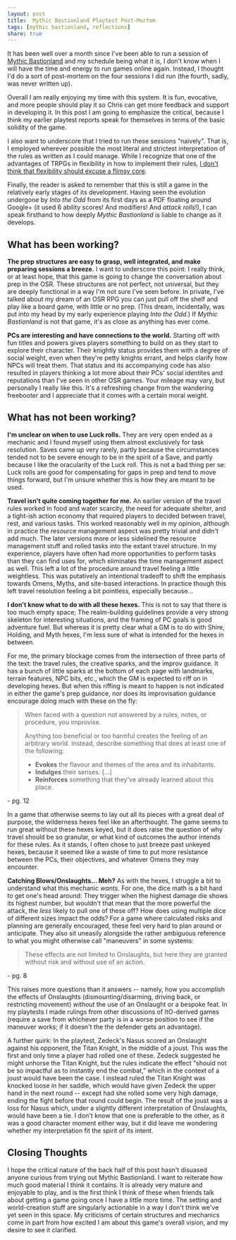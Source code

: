 ```yaml
---
layout: post
title:  Mythic Bastionland Playtest Post-Mortem
tags: [mythic bastionland, reflections]
share: true
---
```

It has been well over a month since I've been able to run a session of [Mythic Bastionland](https://www.bastionland.com/2022/07/primeval-bastionland-playtest.html) and my schedule being what it is, I don't know when I will have the time and energy to run games online again. Instead, I thought I'd do a sort of post-mortem on the four sessions I did run (the fourth, sadly, was never written up).

Overall I am really enjoying my time with this system. It is fun, evocative, and more people should play it so Chris can get more feedback and support in developing it. In this post I am going to emphasize the critical, because I think my earlier playtest reports speak for themselves in terms of the basic solidity of the game.

I also want to underscore that I tried to run these sessions "naively". That is, I employed wherever possible the most literal and strictest interpretation of the rules as written as I could manage. While I recognize that one of the advantages of TRPGs in flexibility in how to implement their rules, [I don't think that flexibility should excuse a flimsy core](https://todistantlands.github.io/2022/05/30/fk-you-design.html).

Finally, the reader is asked to remember that this is still a game in the relatively early stages of its development. Having seen the evolution undergone by *Into the Odd* from its first days as a PDF floating around Google+ (it used 6 ability scores! And modifiers! And *attack rolls*!), I can speak firsthand to how deeply *Mythic Bastionland* is liable to change as it develops.

## What has been working?
**The prep structures are easy to grasp, well integrated, and make preparing sessions a breeze.** I want to underscore this point: I really think, or at least hope, that this game is going to change the conversation about prep in the OSR. These structures are not perfect, not universal, but they are deeply functional in a way I'm not sure I've seen before. In private, I've talked about my dream of an OSR RPG you can just pull off the shelf and play like a board game, with little or no prep. (This dream, incidentally, was put into my head by my early experience playing *Into the Odd*.) If *Mythic Bastionland* is not that game, it's as close as anything has ever come.

**PCs are interesting and have connections to the world.** Starting off with fun titles and powers gives players something to build on as they start to explore their character. Their knightly status provides them with a degree of social weight, even when they're petty knights errant, and helps clarify how NPCs will treat them. That status and its accompanying code has also resulted in players thinking a lot more about their PCs' social identites and reputations than I've seen in other OSR games. Your mileage may vary, but personally I really like this. It's a refreshing change from the wandering freebooter and I appreciate that it comes with a certain moral weight.

## What has not been working?
**I'm unclear on when to use Luck rolls.** They are very open ended as a mechanic and I found myself using them almost exclusively for task resolution. Saves came up very rarely, partly because the circumstances tended not to be severe enough to be in the spirit of a Save, and partly because I like the oracularity of the Luck roll. This is not a bad thing per se: Luck rolls are good for compensating for gaps in prep and tend to move things forward, but I'm unsure whether this is how they are meant to be used.

**Travel isn't quite coming together for me.** An earlier version of the travel rules worked in food and water scarcity, the need for adequate shelter, and a tight-ish action economy that required players to decided between travel, rest, and various tasks. This worked reasonably well in my opinion, although in practice the resource management aspect was pretty trivial and didn't add much. The later versions more or less sidelined the resource management stuff and rolled tasks into the extant travel structure. In my experience, players have often had more opportunities to perform tasks than they can find uses for, which eliminates the time management aspect as well. This left a lot of the procedure around travel feeling a little weightless. This was putatively an intentional tradeoff to shift the emphasis towards Omens, Myths, and site-based interactions. In practice though this left travel resolution feeling a bit pointless, especially because...

**I don't know what to do with all these hexes.** This is not to say that there is too much empty space; The realm-building guidelines provide a very strong skeleton for interesting situations, and the framing of PC goals is good adventure fuel. But whereas it is pretty clear what a GM is to do with Shire, Holding, and Myth hexes, I'm less sure of what is intended for the hexes in between.

For me, the primary blockage comes from the intersection of three parts of the text: the travel rules, the creative sparks, and the improv guidance. It has a bunch of little sparks at the bottom of each page with landmarks, terrain features, NPC bits, etc., which the GM is expected to riff on in developing hexes. But when this riffing is meant to happen is not indicated in either the game's prep guidance, nor does its improvisation guidance encourage doing much with these on the fly:

> When faced with a question not answered by a rules, notes, or procedure, you improvise.
>
>Anything too beneficial or too harmful creates the feeling of an arbitrary world. Instead, describe something that does at least one of the following:
>
> - **Evokes** the flavour and themes of the area and its inhabitants.
> - **Indulges** their senses. \[...\]
> - **Reinforces** something that they've already learned about this place.

\- pg. 12

In a game that otherwise seems to lay out all its pieces with a great deal of purpose, the wilderness hexes feel like an afterthought. The game seems to run great without these hexes keyed, but it does raise the question of why travel should be so granular, or what kind of outcomes the author intends for these rules. As it stands, I often chose to just breeze past unkeyed hexes, because it seemed like a waste of time to put more resistance between the PCs, their objectives, and whatever Omens they may encounter.

**Catching Blows/Onslaughts... Meh?**
As with the hexes, I struggle a bit to understand what this mechanic *wants*. For one, the dice math is a bit hard to get one's head around: They trigger when the highest damage die shows its highest number, but wouldn't that mean that the more powerful the attack, the *less* likely to pull one of these off? How does using multiple dice of different sizes impact the odds? For a game where calculated risks and planning are generally encouraged, these feel very hard to plan around or anticipate. They also sit uneasily alongside the rather ambiguous reference to what you might otherwise call "maneuvers" in some systems:

>These effects are not limited to Onslaughts, but here they are granted without risk and without use of an action.

\- pg. 8

This raises more questions than it answers -- namely, how you accomplish the effects of Onslaughts (dismounting/disarming, driving back, or restricting movement) _without_ the use of an Onslaught or a bespoke feat. In my playtests I made rulings from other discussions of ItO-derived games (require a save from whichever party is in a worse position to see if the maneuver works; if it doesn't the the defender gets an advantage).

A further quirk: In the playtest, Zedeck's Nasus scored an Onslaught against his opponent, the Titan Knight, in the middle of a joust. This was the first and only time a player had rolled one of these. Zedeck suggested he might unhorse the Titan Knight, but the rules indicate the effect "should not be so impactful as to instantly end the combat," which in the context of a joust would have been the case. I instead ruled the Titan Knight was knocked loose in her saddle, which would have given Zedeck the upper hand in the next round -- except had she rolled some very high damage, ending the fight before that round could begin. The result of the joust was a loss for Nasus which, under a slightly different interpretation of Onslaughts, would have been a tie. I don't know that one is preferable to the other, as it was a good character moment either way, but it did leave me wondering whether my interpretation fit the spirit of its intent.

## Closing Thoughts
I hope the critical nature of the back half of this post hasn't disuased anyone curious from trying out Mythic Bastionland. I want to reiterate how much good material I think it contains. It is already very mature and enjoyable to play, and is the first think I think of these when friends talk about getting a game going once I have a little more time. The setting and world-creation stuff are singularly actionable in a way I don't think we've yet seen in this space. My criticisms of certain structures and mechanics come in part from how excited I am about this game's overall vision, and my desire to see it clarified.